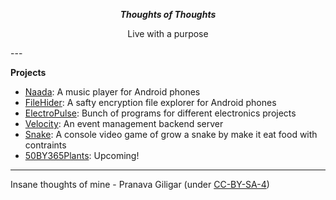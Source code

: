 ***<p align="center">Thoughts of Thoughts</p>***
<p align="center"> Live with a purpose </p>
---

**Projects**
  - [Naada](https://github.com/pranavagiligar/naada): A music player for Android phones
  - [FileHider](https://github.com/pranavagiligar/filehider): A safty encryption file explorer for Android phones
  - [ElectroPulse](https://github.com/pranavagiligar/electropulse): Bunch of programs for different electronics projects
  - [Velocity](https://github.com/pranavagiligar/velocity): An event management backend server
  - [Snake](): A console video game of grow a snake by make it eat food with contraints
  - [50BY365Plants](): Upcoming!

---

Insane thoughts of mine - Pranava Giligar (under [CC-BY-SA-4](https://github.com/pranavagiligar/pranavagiligar.github.io/blob/master/LICENSE.md))
